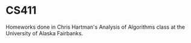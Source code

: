 # CS411
Homeworks done in Chris Hartman's Analysis of Algorithms class at the University of Alaska Fairbanks.
